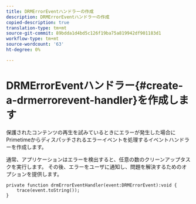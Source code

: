```yaml
---
title: DRMErrorEventハンドラーの作成
description: DRMErrorEventハンドラーの作成
copied-description: true
translation-type: tm+mt
source-git-commit: 89bdda1d4bd5c126f19ba75a819942df901183d1
workflow-type: tm+mt
source-wordcount: '63'
ht-degree: 0%

---
```



# DRMErrorEventハンドラー{#create-a-drmerrorevent-handler}を作成します

保護されたコンテンツの再生を試みているときにエラーが発生した場合にPrimetimeからディスパッチされるエラーイベントを処理するイベントハンドラーを作成します。

通常、アプリケーションはエラーを検出すると、任意の数のクリーンアップタスクを実行します。 その後、エラーをユーザに通知し、問題を解決するためのオプションを提供します。

```
private function drmErrorEventHandler(event:DRMErrorEvent):void {  
    trace(event.toString());  
} 
```

